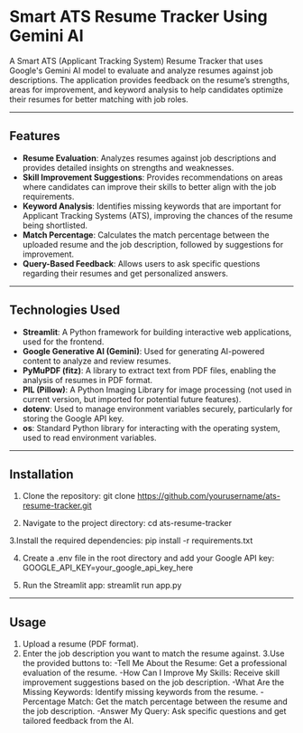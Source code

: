 # Smart ATS Resume Tracker Using Gemini AI

A Smart ATS (Applicant Tracking System) Resume Tracker that uses Google's Gemini AI model to evaluate and analyze resumes against job descriptions. The application provides feedback on the resume’s strengths, areas for improvement, and keyword analysis to help candidates optimize their resumes for better matching with job roles.

---

## Features

- **Resume Evaluation**: Analyzes resumes against job descriptions and provides detailed insights on strengths and weaknesses.
- **Skill Improvement Suggestions**: Provides recommendations on areas where candidates can improve their skills to better align with the job requirements.
- **Keyword Analysis**: Identifies missing keywords that are important for Applicant Tracking Systems (ATS), improving the chances of the resume being shortlisted.
- **Match Percentage**: Calculates the match percentage between the uploaded resume and the job description, followed by suggestions for improvement.
- **Query-Based Feedback**: Allows users to ask specific questions regarding their resumes and get personalized answers.

---

## Technologies Used

- **Streamlit**: A Python framework for building interactive web applications, used for the frontend.
- **Google Generative AI (Gemini)**: Used for generating AI-powered content to analyze and review resumes.
- **PyMuPDF (fitz)**: A library to extract text from PDF files, enabling the analysis of resumes in PDF format.
- **PIL (Pillow)**: A Python Imaging Library for image processing (not used in current version, but imported for potential future features).
- **dotenv**: Used to manage environment variables securely, particularly for storing the Google API key.
- **os**: Standard Python library for interacting with the operating system, used to read environment variables.

---

## Installation

1. Clone the repository:
   git clone https://github.com/yourusername/ats-resume-tracker.git

2. Navigate to the project directory:
   cd ats-resume-tracker

3.Install the required dependencies:
   pip install -r requirements.txt

4. Create a .env file in the root directory and add your Google API key:
   GOOGLE_API_KEY=your_google_api_key_here

5. Run the Streamlit app:
   streamlit run app.py

---

## Usage

1. Upload a resume (PDF format).
2. Enter the job description you want to match the resume against.
3.Use the provided buttons to:
  -Tell Me About the Resume: Get a professional evaluation of the resume.
  -How Can I Improve My Skills: Receive skill improvement suggestions based on the job     description.
  -What Are the Missing Keywords: Identify missing keywords from the resume.
  -Percentage Match: Get the match percentage between the resume and the job description.
  -Answer My Query: Ask specific questions and get tailored feedback from the AI.

  
